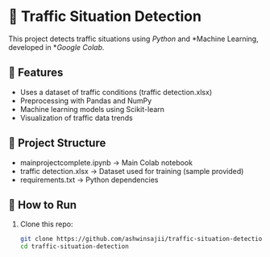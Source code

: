 # 🚦 Traffic Situation Detection

This project detects traffic situations using *Python* and *Machine Learning, developed in **Google Colab*.

## 📌 Features
- Uses a dataset of traffic conditions (traffic detection.xlsx)
- Preprocessing with Pandas and NumPy
- Machine learning models using Scikit-learn
- Visualization of traffic data trends

## 📂 Project Structure
- mainprojectcomplete.ipynb → Main Colab notebook  
- traffic detection.xlsx → Dataset used for training (sample provided)  
- requirements.txt → Python dependencies  

## 🚀 How to Run
1. Clone this repo:
   ```bash
   git clone https://github.com/ashwinsajii/traffic-situation-detection.git
   cd traffic-situation-detection
